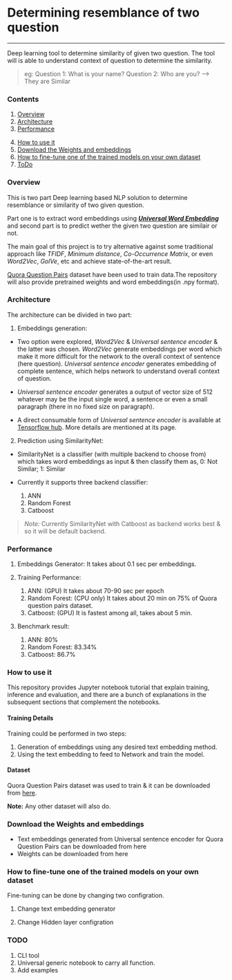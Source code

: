 # Determining resemblance of two question

---

Deep learning tool to determine similarity of given two question. The tool will is able to understand context of question to determine the similarity.

>eg:
Question 1: What is your name?
Question 2: Who are you?
--> They are Similar 

### Contents

1. [Overview](#overview)
2. [Architecture](#architecture)
3. [Performance](#performance)
<!-- 4. [Examples](#examples) -->
4. [How to use it](#how-to-use-it)
5. [Download the Weights and embeddings](#download-the-weights-and-embeddings)
6. [How to fine-tune one of the trained models on your own dataset](#how-to-fine-tune-one-of-the-trained-models-on-your-own-dataset)
7. [ToDo](#todo)

### Overview

This is two part Deep learning based NLP solution to determine resemblance or similarity of two given question.

Part one is to extract word embeddings using [**_Universal Word Embedding_**](https://tfhub.dev/google/collections/universal-sentence-encoder/1) and second part is to predict wether the given two question are similair or not.

The main goal of this project is to try alternative against some traditional approach like *TFIDF*, *Minimum distance*, *Co-Occurrence Matrix*, or even *Word2Vec*, *GolVe*, etc and achieve state-of-the-art result.

[Quora Question Pairs](https://www.kaggle.com/c/quora-question-pairs) dataset have been used to train data.The repository will also provide pretrained weights and word embeddings(in .npy format).

### Architecture

The architecture can be divided in two part:

1. Embeddings generation:

- Two option were explored, *Word2Vec* & *Universal sentence encoder* & the latter was chosen. *Word2Vec* generate embeddings per word which make it more difficult for the network to the overall context of sentence (here question). *Universal sentence encoder* generates embedding of complete sentence, which helps network to understand overall context of question.

- *Universal sentence encoder* generates a output of vector size of 512 whatever may be the input single word, a sentence or even a small paragraph (there in no fixed size on paragraph).

- A direct consumable form of *Universal sentence encoder* is available at [Tensorflow hub](https://tfhub.dev/google/universal-sentence-encoder-large/5). More details are mentioned at its page.

2. Prediction using SimilarityNet:

- SimilarityNet is a classifier (with multiple backend to choose from) which takes word embeddings as input & then classify them as, 0: Not Similar; 1: Similar

- Currently it supports three backend classifier:

    1. ANN
    2. Random Forest
    3. Catboost

>*Note:* Currently SimilarityNet with Catboost as backend works best & so it will be default backend.

### Performance

1. Embeddings Generator: It takes about 0.1 sec per embeddings.
2. Training Performance:

    1. ANN: (GPU) It takes about 70-90 sec per epoch
    2. Random Forest: (CPU only) It takes about 20 min on 75% of Quora question pairs dataset.
    3. Catboost: (GPU) It is fastest among all, takes about 5 min.  
3. Benchmark result:
    
    1. ANN: 80%
    2. Random Forest: 83.34%
    3. Catboost: 86.7%

<!-- ### Examples -->

### How to use it

This repository provides Jupyter notebook tutorial that explain training, inference and evaluation, and there are a bunch of explanations in the subsequent sections that complement the notebooks.

#### Training Details

Training could be performed in two steps:

1. Generation of embeddings using any desired text embedding method.
2. Using the text embedding to feed to Network and train the model.

#### Dataset

Quora Question Pairs dataset was used to train & it can be downloaded from [here](https://www.kaggle.com/c/quora-question-pairs).

**Note:** Any other dataset will also do.

### Download the Weights and embeddings

- Text embeddings generated from Universal sentence encoder for Quora Question Pairs can be downloaded from here
- Weights can be downloaded from here

### How to fine-tune one of the trained models on your own dataset

Fine-tuning can be done by changing two configration.

1. Change text embedding generator

2. Change Hidden layer configration

### TODO

1. CLI tool
2. Universal generic notebook to carry all function.
3. Add examples 